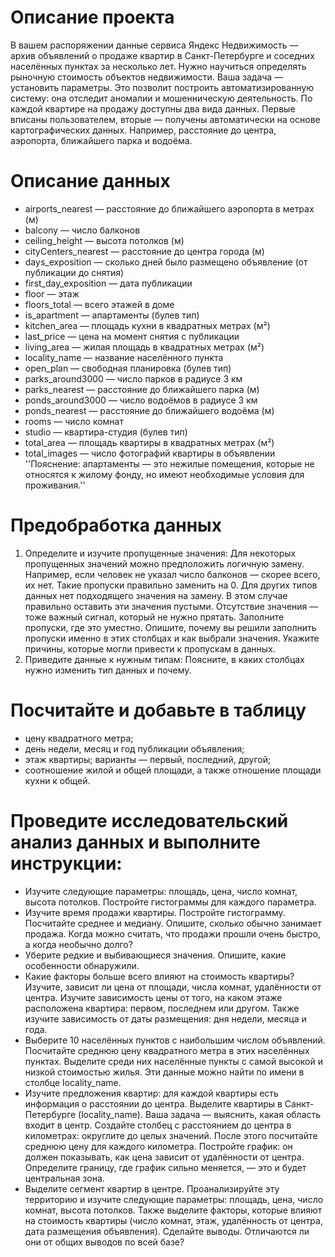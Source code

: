 # Описание проекта
В вашем распоряжении данные сервиса Яндекс Недвижимость — архив объявлений о продаже квартир в Санкт-Петербурге и соседних населённых пунктах за несколько лет. 
Нужно научиться определять рыночную стоимость объектов недвижимости. Ваша задача — установить параметры. 
Это позволит построить автоматизированную систему: она отследит аномалии и мошенническую деятельность.
По каждой квартире на продажу доступны два вида данных. Первые вписаны пользователем, вторые — получены автоматически на основе картографических данных. 
Например, расстояние до центра, аэропорта, ближайшего парка и водоёма.

# Описание данных
- airports_nearest — расстояние до ближайшего аэропорта в метрах (м)
- balcony — число балконов
- ceiling_height — высота потолков (м)
- cityCenters_nearest — расстояние до центра города (м)
- days_exposition — сколько дней было размещено объявление (от публикации до снятия)
- first_day_exposition — дата публикации
- floor — этаж
- floors_total — всего этажей в доме
- is_apartment — апартаменты (булев тип)
- kitchen_area — площадь кухни в квадратных метрах (м²)
- last_price — цена на момент снятия с публикации
- living_area — жилая площадь в квадратных метрах (м²)
- locality_name — название населённого пункта
- open_plan — свободная планировка (булев тип)
- parks_around3000 — число парков в радиусе 3 км
- parks_nearest — расстояние до ближайшего парка (м)
- ponds_around3000 — число водоёмов в радиусе 3 км
- ponds_nearest — расстояние до ближайшего водоёма (м)
- rooms — число комнат
- studio — квартира-студия (булев тип)
- total_area — площадь квартиры в квадратных метрах (м²)
- total_images — число фотографий квартиры в объявлении
''Пояснение: апартаменты — это нежилые помещения, которые не относятся к жилому фонду, но имеют необходимые условия для проживания.''

# Предобработка данных
1. Определите и изучите пропущенные значения:
Для некоторых пропущенных значений можно предположить логичную замену. Например, если человек не указал число балконов — скорее всего, их нет. Такие пропуски правильно заменить на 0. Для других типов данных нет подходящего значения на замену. В этом случае правильно оставить эти значения пустыми. Отсутствие значения — тоже важный сигнал, который не нужно прятать.
Заполните пропуски, где это уместно. Опишите, почему вы решили заполнить пропуски именно в этих столбцах и как выбрали значения.
Укажите причины, которые могли привести к пропускам в данных.
2. Приведите данные к нужным типам:
Поясните, в каких столбцах нужно изменить тип данных и почему.

# Посчитайте и добавьте в таблицу
- цену квадратного метра;
- день недели, месяц и год публикации объявления;
- этаж квартиры; варианты — первый, последний, другой;
- соотношение жилой и общей площади, а также отношение площади кухни к общей.

# Проведите исследовательский анализ данных и выполните инструкции:
- Изучите следующие параметры: площадь, цена, число комнат, высота потолков. Постройте гистограммы для каждого параметра.
- Изучите время продажи квартиры. Постройте гистограмму. Посчитайте среднее и медиану. Опишите, сколько обычно занимает продажа. 
Когда можно считать, что продажи прошли очень быстро, а когда необычно долго?
- Уберите редкие и выбивающиеся значения. Опишите, какие особенности обнаружили.
- Какие факторы больше всего влияют на стоимость квартиры? 
Изучите, зависит ли цена от площади, числа комнат, удалённости от центра. 
Изучите зависимость цены от того, на каком этаже расположена квартира: первом, последнем или другом. 
Также изучите зависимость от даты размещения: дня недели, месяца и года.
- Выберите 10 населённых пунктов с наибольшим числом объявлений. 
Посчитайте среднюю цену квадратного метра в этих населённых пунктах. 
Выделите среди них населённые пункты с самой высокой и низкой стоимостью жилья. 
Эти данные можно найти по имени в столбце locality_name.
- Изучите предложения квартир: для каждой квартиры есть информация о расстоянии до центра. 
Выделите квартиры в Санкт-Петербурге (locality_name). Ваша задача — выяснить, какая область входит в центр. 
Создайте столбец с расстоянием до центра в километрах: округлите до целых значений. После этого посчитайте среднюю цену для каждого километра. 
Постройте график: он должен показывать, как цена зависит от удалённости от центра. Определите границу, где график сильно меняется, — это и будет центральная зона.
- Выделите сегмент квартир в центре. Проанализируйте эту территорию и изучите следующие параметры: площадь, цена, число комнат, высота потолков. 
Также выделите факторы, которые влияют на стоимость квартиры (число комнат, этаж, удалённость от центра, дата размещения объявления). 
Сделайте выводы. Отличаются ли они от общих выводов по всей базе?